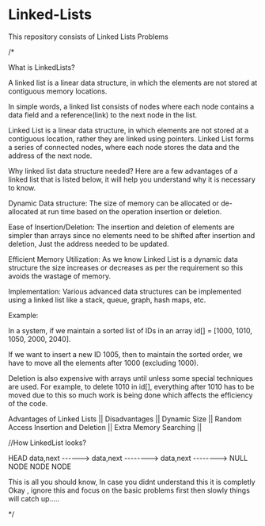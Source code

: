 # Linked-Lists
This repository consists of Linked Lists Problems







/*

What is LinkedLists?

A linked list is a linear data structure, in which the elements are not stored at contiguous memory locations.

In simple words, a linked list consists of nodes where each node contains a data field and a reference(link) to the next node in the list.

Linked List is a linear data structure, in which elements are not stored at a contiguous location, rather they are linked using pointers.
Linked List forms a series of connected nodes, where each node stores the data and the address of the next node.



Why linked list data structure needed?
Here are a few advantages of a linked list that is listed below, it will help you understand why it is necessary to know.



Dynamic Data structure: The size of memory can be allocated or de-allocated at run time based on the operation insertion or deletion.

Ease of Insertion/Deletion: The insertion and deletion of elements are simpler than arrays since no elements need to be shifted after insertion and deletion, Just the address needed to be updated.

Efficient Memory Utilization: As we know Linked List is a dynamic data structure the size increases or decreases as per the requirement so this avoids the wastage of memory.

Implementation: Various advanced data structures can be implemented using a linked list like a stack, queue, graph, hash maps, etc.


Example:

In a system, if we maintain a sorted list of IDs in an array id[] = [1000, 1010, 1050, 2000, 2040].

If we want to insert a new ID 1005, then to maintain the sorted order, we have to move all the elements after 1000 (excluding 1000).

Deletion is also expensive with arrays until unless some special techniques are used. For example, to delete 1010 in id[],
everything after 1010 has to be moved due to this so much work is being done which affects the efficiency of the code.




Advantages of Linked Lists            ||          Disadvantages
                                      ||
        Dynamic Size                  ||            Random Access
        Insertion and Deletion        ||            Extra Memory
        Searching                     ||


//How LinkedList looks?

HEAD
data,next  ------>  data,next --------> data,next --------> NULL
NODE                 NODE                 NODE



This is all you should know, In case you didnt understand this it is completly Okay , ignore this and focus on the basic problems first
then slowly things will catch up.....

*/
